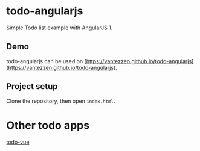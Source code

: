 # todo-angularjs
Simple Todo list example with AngularJS 1.

## Demo
todo-angularjs can be used on [https://vantezzen.github.io/todo-angularjs](https://vantezzen.github.io/todo-angularjs).

## Project setup
Clone the repository, then open `index.html`.

# Other todo apps
[todo-vue](https://github.com/vantezzen/todo-vue)
